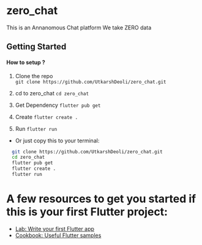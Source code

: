 # zero_chat

This is an Annanomous Chat platform 
We take ZERO data


## Getting Started

#### How to setup ?
1. Clone the repo <br>
    `git clone https://github.com/UtkarshDeoli/zero_chat.git`
        
2. cd to zero_chat
    `cd zero_chat`
        
3. Get Dependency
    `flutter pub get`

4. Create
    `flutter create .`

5. Run
    `flutter run`

- Or just copy this to your terminal:
```bash
  git clone https://github.com/UtkarshDeoli/zero_chat.git
  cd zero_chat
  flutter pub get
  flutter create .
  flutter run
```



# A few resources to get you started if this is your first Flutter project:

- [Lab: Write your first Flutter app](https://docs.flutter.dev/get-started/codelab)
- [Cookbook: Useful Flutter samples](https://docs.flutter.dev/cookbook)

